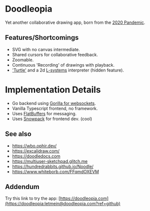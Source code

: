 # Doodleopia

Yet another collaborative drawing app, born from the [2020 Pandemic](https://en.wikipedia.org/wiki/COVID-19_pandemic).

## Features/Shortcomings

- SVG with no canvas intermediate.
- Shared cursors for collaborative feedback.
- Zoomable.
- Continuous 'Recording' of drawings with playback.
- ['Turtle'](https://en.wikipedia.org/wiki/Turtle_graphics) and a 2d [L-systems](https://en.wikipedia.org/wiki/L-system) interpreter (hidden feature).

# Implementation Details

- Go backend using [Gorilla for websockets](https://www.gorillatoolkit.org/pkg/websocket).
- Vanilla Typescript frontend, no framework.
- Uses [FlatBuffers](https://google.github.io/flatbuffers/) for messaging.
- Uses [Snowpack](https://snowpack.dev) for frontend dev. (cool)

## See also

- https://wbo.ophir.dev/
- https://excalidraw.com/
- https://doodledocs.com
- https://multiuser-sketchpad.glitch.me
- https://hundredrabbits.github.io/Noodle/
- https://www.whiteborb.com/FFqmdOXEVM

## Addendum

Try this link to try the app: [https://doodleopia.com](https://doodleopia:letmein@doodleopia.com?ref=github)
